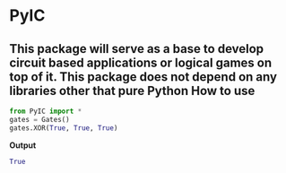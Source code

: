 PyIC
====
This package will serve as a base to develop circuit based applications or logical games on top of it. This package does not depend on any libraries other that pure Python
How to use
---------
```python
from PyIC import *
gates = Gates()
gates.XOR(True, True, True)
```
<strong>Output</strong><br/>
```python
True
```

